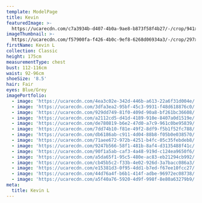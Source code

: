 ```yaml
---
template: ModelPage
title: Kevin
featuredImage: >-
  https://ucarecdn.com/c7a3934b-d407-4b0a-9ae8-b873f58f4b27/-/crop/941x555/0,64/-/preview/
imageThumbnail: >-
  https://ucarecdn.com/f57900fa-f426-4b0c-9ef8-6268d06934a3/-/crop/297x391/100,0/-/preview/
firstName: Kevin L
collection: Classic
height: 175cm
measurementType: chest
bust: 112-116cm
waist: 92-96cm
shoeSize: '8.5'
hair: Fair
eyes: Blue/Grey
imagePortfolio:
  - image: 'https://ucarecdn.com/4ea3c02e-342d-446b-a613-22a6f31d004e/'
  - image: 'https://ucarecdn.com/3dfa3ea2-95bf-45c3-9931-f48d618876c0/'
  - image: 'https://ucarecdn.com/929dd749-81f0-409d-90a8-bf261bc36608/'
  - image: 'https://ucarecdn.com/a2112cd5-d41d-4189-910e-8407a0d1519e/'
  - image: 'https://ucarecdn.com/de780819-b6e2-47d0-a7c9-961c0be95839/'
  - image: 'https://ucarecdn.com/7dd74b10-f81e-49f2-8df9-f5b1f52fc788/'
  - image: 'https://ucarecdn.com/db6186ab-c911-4d04-88b8-f05b0e038570/'
  - image: 'https://ucarecdn.com/71aee672-972b-4251-b4fc-05c35febdeb8/'
  - image: 'https://ucarecdn.com/9247b566-58f1-481b-8af4-d3135488f41c/'
  - image: 'https://ucarecdn.com/90f1a5ab-caf3-4a48-919d-c124ea9650f6/'
  - image: 'https://ucarecdn.com/a5da65f1-95c5-480e-ac83-eb21294cb992/'
  - image: 'https://ucarecdn.com/cb45b5c2-f33b-4e02-926d-3a7bacc086a3/'
  - image: 'https://ucarecdn.com/e15381d3-0f95-4dd1-b7ed-f67ee10fcc27/'
  - image: 'https://ucarecdn.com/44d76a4f-b6b1-414f-adbe-96972ec08738/'
  - image: 'https://ucarecdn.com/a5f40a76-5920-4d9f-998f-8e80a63279b9/'
meta:
  title: Kevin L
---
```


